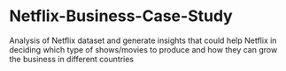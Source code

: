 # Netflix-Business-Case-Study
Analysis of Netflix dataset and generate insights that could help Netflix in deciding which type of shows/movies to produce and how they can grow the business in different countries
